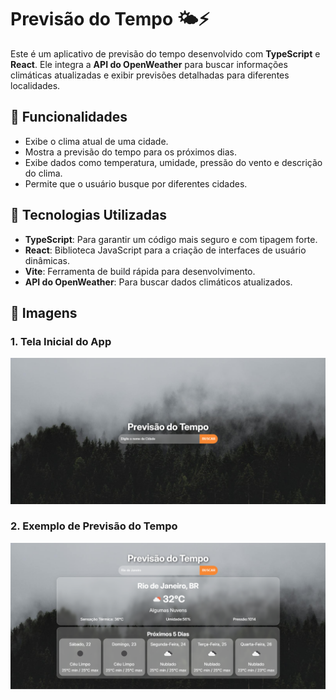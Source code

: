 # Previsão do Tempo 🌤️⚡

Este é um aplicativo de previsão do tempo desenvolvido com **TypeScript** e **React**. Ele integra a **API do OpenWeather** para buscar informações climáticas atualizadas e exibir previsões detalhadas para diferentes localidades.

## 📱 Funcionalidades

- Exibe o clima atual de uma cidade.
- Mostra a previsão do tempo para os próximos dias.
- Exibe dados como temperatura, umidade, pressão do vento e descrição do clima.
- Permite que o usuário busque por diferentes cidades.

## 🚀 Tecnologias Utilizadas

- **TypeScript**: Para garantir um código mais seguro e com tipagem forte.
- **React**: Biblioteca JavaScript para a criação de interfaces de usuário dinâmicas.
- **Vite**: Ferramenta de build rápida para desenvolvimento.
- **API do OpenWeather**: Para buscar dados climáticos atualizados.

## 📸 Imagens

### 1. Tela Inicial do App

![Tela Inicial](./prints/tela-inicial.png)

### 2. Exemplo de Previsão do Tempo

![Previsão do Tempo](./prints/prev-tempo.png)
